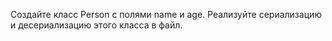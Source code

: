 Создайте класс Person с полями name и age. Реализуйте сериализацию и десериализацию этого класса в файл.
